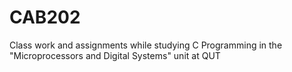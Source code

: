 # CAB202
Class work and assignments while studying C Programming in the "Microprocessors and Digital Systems" unit at QUT
